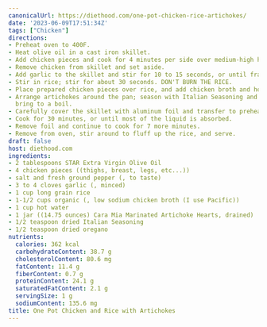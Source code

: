 ```yaml
---
canonicalUrl: https://diethood.com/one-pot-chicken-rice-artichokes/
date: '2023-06-09T17:51:34Z'
tags: ["Chicken"]
directions:
- Preheat oven to 400F.
- Heat olive oil in a cast iron skillet.
- Add chicken pieces and cook for 4 minutes per side over medium-high heat.
- Remove chicken from skillet and set aside.
- Add garlic to the skillet and stir for 10 to 15 seconds, or until fragrant.
- Stir in rice; stir for about 30 seconds. DON'T BURN THE RICE.
- Place prepared chicken pieces over rice, and add chicken broth and hot water.
- Arrange artichokes around the pan; season with Italian Seasoning and oregano, and
  bring to a boil.
- Carefully cover the skillet with aluminum foil and transfer to preheated oven.
- Cook for 30 minutes, or until most of the liquid is absorbed.
- Remove foil and continue to cook for 7 more minutes.
- Remove from oven, stir around to fluff up the rice, and serve.
draft: false
host: diethood.com
ingredients:
- 2 tablespoons STAR Extra Virgin Olive Oil
- 4 chicken pieces ((thighs, breast, legs, etc...))
- salt and fresh ground pepper (, to taste)
- 3 to 4 cloves garlic (, minced)
- 1 cup long grain rice
- 1-1/2 cups organic (, low sodium chicken broth (I use Pacific))
- 1 cup hot water
- 1 jar ((14.75 ounces) Cara Mia Marinated Artichoke Hearts, drained)
- 1/2 teaspoon dried Italian Seasoning
- 1/2 teaspoon dried oregano
nutrients:
  calories: 362 kcal
  carbohydrateContent: 38.7 g
  cholesterolContent: 80.6 mg
  fatContent: 11.4 g
  fiberContent: 0.7 g
  proteinContent: 24.1 g
  saturatedFatContent: 2.1 g
  servingSize: 1 g
  sodiumContent: 135.6 mg
title: One Pot Chicken and Rice with Artichokes
---
```

